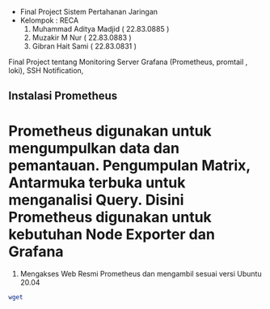 - Final Project Sistem Pertahanan Jaringan 
- Kelompok : RECA
  1. Muhammad Aditya Madjid			( 22.83.0885 )
  2. Muzakir M Nur							( 22.83.0883 )
  3. Gibran Hait Sami						( 22.83.0831 )

Final Project tentang Monitoring Server Grafana (Prometheus, promtail , loki), SSH Notification, 

## Instalasi Prometheus
# Prometheus digunakan untuk mengumpulkan data dan pemantauan. Pengumpulan Matrix, Antarmuka terbuka untuk menganalisi Query. Disini Prometheus digunakan untuk kebutuhan Node Exporter dan Grafana

1. Mengakses Web Resmi Prometheus dan mengambil sesuai versi Ubuntu 20.04
```bash
wget 
```
